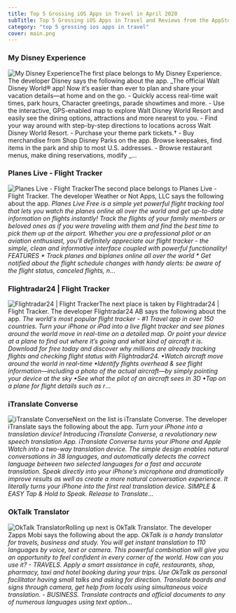 ```yaml
---
title: Top 5 Grossing iOS Apps in Travel in April 2020
subTitle: Top 5 Grossing iOS Apps in Travel and Reviews from the AppStore in April 2020.
category: "top 5 grossing ios apps in travel"
cover: main.png
---
```


### My Disney Experience

![My Disney Experience](https://is2-ssl.mzstatic.com/image/thumb/Purple113/v4/e9/86/83/e98683fd-3acd-93dd-f5e0-193a0e0e9f50/AppIcon-0-0-1x_U007emarketing-0-0-0-6-0-0-sRGB-0-0-0-GLES2_U002c0-512MB-85-220-0-0.png/100x100bb.png)The first place belongs to My Disney Experience. The developer Disney says the following about the app. _The official Walt Disney World® app! Now it’s easier than ever to plan and share your vacation details—at home and on the go.  - Quickly access real-time wait times, park hours, Character greetings, parade showtimes and more.  - Use the interactive, GPS-enabled map to explore Walt Disney World Resort and easily see the dining options, attractions and more nearest to you.  - Find your way around with step-by-step directions to locations across Walt Disney World Resort.  - Purchase your theme park tickets.†  - Buy merchandise from Shop Disney Parks on the app. Browse keepsakes, find items in the park and ship to most U.S. addresses.  - Browse restaurant menus, make dining reservations, modify _...

### Planes Live - Flight Tracker

![Planes Live - Flight Tracker](https://is3-ssl.mzstatic.com/image/thumb/Purple113/v4/a1/11/03/a11103cd-b865-3685-e410-d8e0bdca44e1/AppIcon-0-0-1x_U007emarketing-0-0-0-7-0-0-sRGB-0-0-0-GLES2_U002c0-512MB-85-220-0-0.png/100x100bb.png)The second place belongs to Planes Live - Flight Tracker. The developer Weather or Not Apps, LLC says the following about the app. _Planes Live Free is a simple yet powerful flight tracking tool that lets you watch the planes online all over the world and get up-to-date information on flights instantly! Track the flights of your family members or beloved ones as if you were traveling with them and find the best time to pick them up at the airport.   Whether you are a professional pilot or an aviation enthusiast, you'll definitely appreciate our flight tracker - the simple, clean and informative interface coupled with powerful functionality!  FEATURES  * Track planes and biplanes online all over the world * Get notified about the flight schedule changes with handy alerts: be aware of the flight status, canceled flights, n_...

### Flightradar24 | Flight Tracker

![Flightradar24 | Flight Tracker](https://is3-ssl.mzstatic.com/image/thumb/Purple113/v4/f5/50/41/f5504160-bedf-f5f4-797d-1dc63a4c641e/AppIcon-1x_U007emarketing-0-10-0-0-sRGB-85-220.png/100x100bb.png)The next place is taken by Flightradar24 | Flight Tracker. The developer Flightradar24 AB says the following about the app. _The world's most popular flight tracker - #1 Travel app in over 150 countries.  Turn your iPhone or iPad into a live flight tracker and see planes around the world move in real-time on a detailed map. Or point your device at a plane to find out where it’s going and what kind of aircraft it is. Download for free today and discover why millions are already tracking flights and checking flight status with Flightradar24.  •Watch aircraft move around the world in real-time •Identify flights overhead & see flight information—including a photo of the actual aircraft—by simply pointing your device at the sky  •See what the pilot of an aircraft sees in 3D  •Tap on a plane for flight details such as r_...

### iTranslate Converse

![iTranslate Converse](https://is4-ssl.mzstatic.com/image/thumb/Purple124/v4/a3/cc/13/a3cc13a7-0902-f344-4764-aae640d3a833/AppIcon-0-0-1x_U007emarketing-0-0-0-5-0-0-sRGB-0-0-0-GLES2_U002c0-512MB-85-220-0-0.png/100x100bb.png)Next on the list is iTranslate Converse. The developer iTranslate says the following about the app. _Turn your iPhone into a translation device!    Introducing iTranslate Converse, a revolutionary new speech translation App. iTranslate Converse turns your iPhone and Apple Watch into a two-way translation device. The simple design enables natural conversations in 38 languages, and automatically detects the correct language between two selected languages for a fast and accurate translation.  Speak directly into your iPhone’s microphone and dramatically improve results as well as create a more natural conversation experience. It literally turns your iPhone into the first real translation device.  SIMPLE & EASY Tap & Hold to Speak. Release to Translate_...

### OkTalk Translator

![OkTalk Translator](https://is1-ssl.mzstatic.com/image/thumb/Purple123/v4/1f/72/4c/1f724c19-0c49-1c9c-0880-e2c20c3c9f7d/AppIcon-0-0-1x_U007emarketing-0-0-0-7-0-0-sRGB-0-0-0-GLES2_U002c0-512MB-85-220-0-0.png/100x100bb.png)Rolling up next is OkTalk Translator. The developer Zapps Mobi says the following about the app. _OkTalk is a handy translator for travels, business and study. You will get instant translation to 110 languages by voice, text or camera. This powerful combination will give you an opportunity to feel confident in every corner of the world.  How can you use it? - TRAVELS. Apply a smart assistance in café, restaurants, shop, pharmacy, taxi and hotel booking during your trips. Use OkTalk as personal facilitator having small talks and asking for direction. Translate boards and signs through camera, get help from locals using simultaneous voice translation.  - BUSINESS. Translate contracts and official documents to any of numerous languages using text option_...

